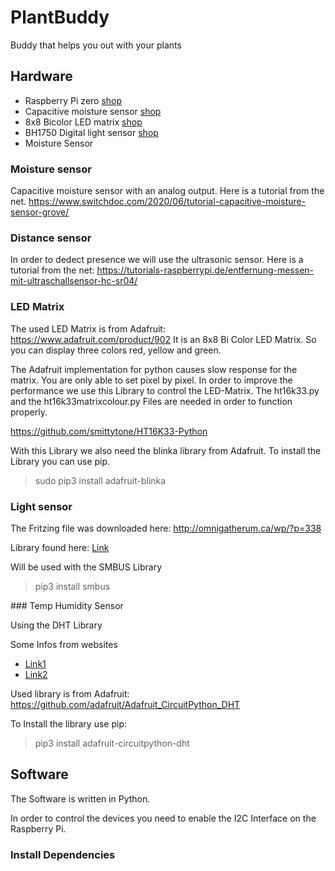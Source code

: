 # PlantBuddy

Buddy that helps you out with your plants


## Hardware

- Raspberry Pi zero [shop]()
- Capacitive moisture sensor [shop](https://www.reichelt.de/entwicklerboards-feuchtesensor-bodenfeuchte--debo-cap-sens-p223620.html?&nbc=1)
- 8x8 Bicolor LED matrix [shop](https://www.reichelt.de/entwicklerboards-zweifarbige-led-matrix-debo-led-matrix-p235472.html?&nbc=1)
- BH1750 Digital light sensor [shop](https://www.reichelt.de/entwicklerboards-digitaler-lichtsensor-bh1750-debo-bh-1750-p224217.html?&nbc=1)
- Moisture Sensor 


### Moisture sensor

Capacitive moisture sensor with an analog output.
Here is a tutorial from the net.
https://www.switchdoc.com/2020/06/tutorial-capacitive-moisture-sensor-grove/

### Distance sensor

In order to dedect presence we will use the ultrasonic sensor.
Here is a tutorial from the net:
https://tutorials-raspberrypi.de/entfernung-messen-mit-ultraschallsensor-hc-sr04/



### LED Matrix

The used LED Matrix is from Adafruit: https://www.adafruit.com/product/902
It is an 8x8 Bi Color LED Matrix. So you can display three colors red, yellow and green.

The Adafruit implementation for python causes slow response for the matrix. You are only able to set pixel by pixel.
In order to improve the performance we use this Library to control the LED-Matrix. The ht16k33.py and the ht16k33matrixcolour.py Files are needed in order to function properly.

https://github.com/smittytone/HT16K33-Python

With this Library we also need the blinka library from Adafruit. To install the Library you can use pip.

> sudo pip3 install adafruit-blinka


### Light sensor

The Fritzing file was downloaded here:
http://omnigatherum.ca/wp/?p=338

Library found here: [Link](https://gist.github.com/oskar456/95c66d564c58361ecf9f)

Will be used with the SMBUS Library

> pip3 install smbus

### Temp Humidity Sensor

Using the DHT Library

Some Infos from websites
- [Link1](https://www.pi-shop.ch/temperatur-und-feuchtigkeitssensor)
- [Link2](https://learn.adafruit.com/dht/using-a-dhtxx-sensor)

Used library is from Adafruit: https://github.com/adafruit/Adafruit_CircuitPython_DHT


To Install the library use pip:

> pip3 install adafruit-circuitpython-dht

## Software

The Software is written in Python. 

In order to control the devices you need to enable the I2C Interface on the Raspberry Pi.

### Install Dependencies






